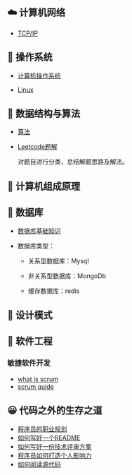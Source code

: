 ## :cloud: 计算机网络 
- [TCP/IP](#)


## :bamboo: 操作系统 
- [计算机操作系统](#)

- [Linux](#)


## :key: 数据结构与算法 
- [算法](./Algorithm/)

- [Leetcode题解](https://github.com/suvllian/problem-oj/tree/master/LeetCode)

  对题目进行分类，总结解题思路及解法。


## :game_die: 计算机组成原理 


## :tractor: 数据库 
- [数据库基础知识](./database/basic)

- 数据库类型：
  - 关系型数据库：Mysql

  - 非关系型数据库：MongoDb

  - 缓存数据库：redis


## :horse_racing: 设计模式 

## :running: 软件工程

### 敏捷软件开发
* [what is scrum](https://www.scrum.org/resources/what-is-scrum)
* [scrum guide](https://www.scrumguides.org/)


## :grinning: 代码之外的生存之道 
* [程序员的职业规划](./Live/career-route.md)
* [如何写好一个README](./Live/how-to-write-readme.md)
* [如何写好一份技术评审方案](./Live/how-to-write-a-technoloy-plan.md)
* [程序员如何打造个人影响力](./Live/how-to-build-personal-influence.md)
* [如何阅读源代码](./Live/how-to-read-source-code.md)